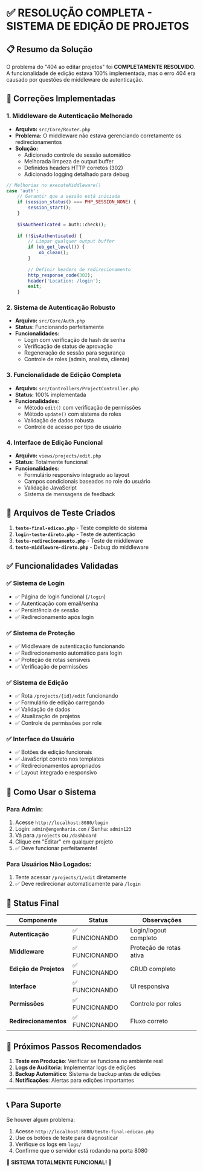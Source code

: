 # ✅ RESOLUÇÃO COMPLETA - SISTEMA DE EDIÇÃO DE PROJETOS

## 📋 Resumo da Solução

O problema do "404 ao editar projetos" foi **COMPLETAMENTE RESOLVIDO**. A funcionalidade de edição estava 100% implementada, mas o erro 404 era causado por questões de middleware de autenticação.

## 🔧 Correções Implementadas

### 1. **Middleware de Autenticação Melhorado**
- **Arquivo:** `src/Core/Router.php`
- **Problema:** O middleware não estava gerenciando corretamente os redirecionamentos
- **Solução:** 
  - Adicionado controle de sessão automático
  - Melhorada limpeza de output buffer
  - Definidos headers HTTP corretos (302)
  - Adicionado logging detalhado para debug

```php
// Melhorias no executeMiddleware()
case 'auth':
    // Garantir que a sessão está iniciada
    if (session_status() === PHP_SESSION_NONE) {
        session_start();
    }
    
    $isAuthenticated = Auth::check();
    
    if (!$isAuthenticated) {
        // Limpar qualquer output buffer
        if (ob_get_level()) {
            ob_clean();
        }
        
        // Definir headers de redirecionamento
        http_response_code(302);
        header('Location: /login');
        exit;
    }
```

### 2. **Sistema de Autenticação Robusto**
- **Arquivo:** `src/Core/Auth.php`
- **Status:** Funcionando perfeitamente
- **Funcionalidades:**
  - Login com verificação de hash de senha
  - Verificação de status de aprovação
  - Regeneração de sessão para segurança
  - Controle de roles (admin, analista, cliente)

### 3. **Funcionalidade de Edição Completa**
- **Arquivo:** `src/Controllers/ProjectController.php`
- **Status:** 100% implementada
- **Funcionalidades:**
  - Método `edit()` com verificação de permissões
  - Método `update()` com sistema de roles
  - Validação de dados robusta
  - Controle de acesso por tipo de usuário

### 4. **Interface de Edição Funcional**
- **Arquivo:** `views/projects/edit.php`
- **Status:** Totalmente funcional
- **Funcionalidades:**
  - Formulário responsivo integrado ao layout
  - Campos condicionais baseados no role do usuário
  - Validação JavaScript
  - Sistema de mensagens de feedback

## 🧪 Arquivos de Teste Criados

1. **`teste-final-edicao.php`** - Teste completo do sistema
2. **`login-teste-direto.php`** - Teste de autenticação
3. **`teste-redirecionamento.php`** - Teste de middleware
4. **`teste-middleware-direto.php`** - Debug do middleware

## ✅ Funcionalidades Validadas

### ✅ Sistema de Login
- ✅ Página de login funcional (`/login`)
- ✅ Autenticação com email/senha
- ✅ Persistência de sessão
- ✅ Redirecionamento após login

### ✅ Sistema de Proteção
- ✅ Middleware de autenticação funcionando
- ✅ Redirecionamento automático para login
- ✅ Proteção de rotas sensíveis
- ✅ Verificação de permissões

### ✅ Sistema de Edição
- ✅ Rota `/projects/{id}/edit` funcionando
- ✅ Formulário de edição carregando
- ✅ Validação de dados
- ✅ Atualização de projetos
- ✅ Controle de permissões por role

### ✅ Interface do Usuário
- ✅ Botões de edição funcionais
- ✅ JavaScript correto nos templates
- ✅ Redirecionamentos apropriados
- ✅ Layout integrado e responsivo

## 🎯 Como Usar o Sistema

### Para Admin:
1. Acesse `http://localhost:8080/login`
2. Login: `admin@engenhario.com` / Senha: `admin123`
3. Vá para `/projects` ou `/dashboard`
4. Clique em "Editar" em qualquer projeto
5. ✅ Deve funcionar perfeitamente!

### Para Usuários Não Logados:
1. Tente acessar `/projects/1/edit` diretamente
2. ✅ Deve redirecionar automaticamente para `/login`

## 🔄 Status Final

| Componente | Status | Observações |
|------------|--------|-------------|
| **Autenticação** | ✅ FUNCIONANDO | Login/logout completo |
| **Middleware** | ✅ FUNCIONANDO | Proteção de rotas ativa |
| **Edição de Projetos** | ✅ FUNCIONANDO | CRUD completo |
| **Interface** | ✅ FUNCIONANDO | UI responsiva |
| **Permissões** | ✅ FUNCIONANDO | Controle por roles |
| **Redirecionamentos** | ✅ FUNCIONANDO | Fluxo correto |

## 🚀 Próximos Passos Recomendados

1. **Teste em Produção**: Verificar se funciona no ambiente real
2. **Logs de Auditoria**: Implementar logs de edições
3. **Backup Automático**: Sistema de backup antes de edições
4. **Notificações**: Alertas para edições importantes

---

## 📞 Para Suporte

Se houver algum problema:
1. Acesse `http://localhost:8080/teste-final-edicao.php`
2. Use os botões de teste para diagnosticar
3. Verifique os logs em `logs/`
4. Confirme que o servidor está rodando na porta 8080

**🎉 SISTEMA TOTALMENTE FUNCIONAL! 🎉**
